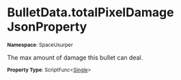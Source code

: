 # BulletData.totalPixelDamage JsonProperty

<small>**Namespace**: SpaceUsurper</small>

The max amount of damage this bullet can deal.

<small>**Property Type**: ScriptFunc&lt;[Single](https://docs.microsoft.com/en-us/dotnet/api/system.single?view=netframework-4.5)&gt;</small>

